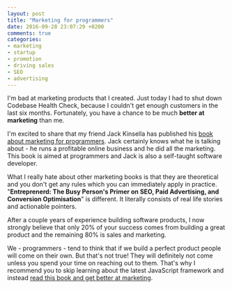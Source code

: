 ```yaml
---
layout: post
title: "Marketing for programmers"
date: 2016-09-28 23:07:29 +0200
comments: true
categories:
- marketing
- startup
- promotion
- driving sales
- SEO
- advertising
---
```


I'm bad at marketing products that I created. Just today I had to shut down Codebase Health Check, because I couldn't get enough customers in the last six months. Fortunately, you have a chance to be much **better at marketing** than me.

<!-- more -->

I'm excited to share that my friend Jack Kinsella has published his [book about marketing for programmers](https://www.jackkinsella.ie/books/entreprenerd/marketing_for_programmers). Jack certainly knows what he is talking about - he runs a profitable online business and he did all the marketing. This book is aimed at programmers and Jack is also a self-taught software developer.

What I really hate about other marketing books is that they are theoretical and you don't get any rules which you can immediately apply in practice. "**Entreprenerd: The Busy Person's Primer on SEO, Paid Advertising, and Conversion Optimisation**" is different. It literally consists of real life stories and actionable pointers.

After a couple years of experience building software products, I now strongly believe that only 20% of your success comes from building a great product and the remaining 80% is sales and marketing.

We - programmers - tend to think that if we build a perfect product people will come on their own. But that's not true! They will definitely not come unless you spend your time on reaching out to them. That's why I recommend you to skip learning about the latest JavaScript framework and instead [read this book and get better at marketing](https://www.jackkinsella.ie/books/entreprenerd/marketing_for_programmers).
